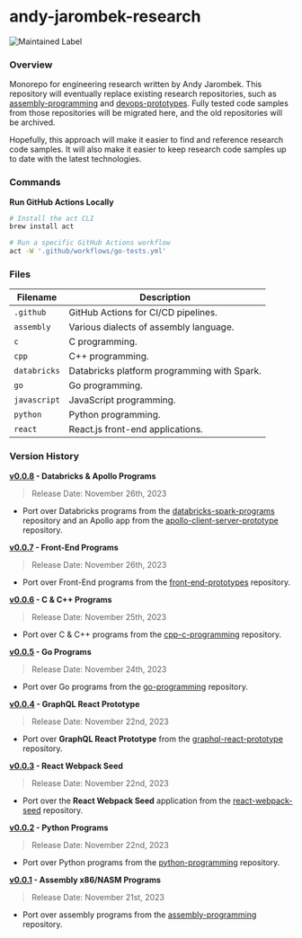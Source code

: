 # andy-jarombek-research

![Maintained Label](https://img.shields.io/badge/Maintained-Yes-brightgreen?style=for-the-badge)

### Overview

Monorepo for engineering research written by Andy Jarombek.  This repository will eventually replace existing 
research repositories, such as [assembly-programming](https://github.com/AJarombek/assembly-programming/) and 
[devops-prototypes](https://github.com/AJarombek/devops-prototypes/).  Fully tested code samples
from those repositories will be migrated here, and the old repositories will be archived.

Hopefully, this approach will make it easier to find and reference research code samples.  It will also make it easier 
to keep research code samples up to date with the latest technologies.

### Commands

**Run GitHub Actions Locally**

```bash
# Install the act CLI
brew install act

# Run a specific GitHub Actions workflow
act -W '.github/workflows/go-tests.yml'
```

### Files

| Filename     | Description                                 |
|--------------|---------------------------------------------|
| `.github`    | GitHub Actions for CI/CD pipelines.         |
| `assembly`   | Various dialects of assembly language.      |
| `c`          | C programming.                              |
| `cpp`        | C++ programming.                            |
| `databricks` | Databricks platform programming with Spark. |
| `go`         | Go programming.                             |
| `javascript` | JavaScript programming.                     |
| `python`     | Python programming.                         |
| `react`      | React.js front-end applications.            |

### Version History

**[v0.0.8](https://github.com/AJarombek/andy-jarombek-research/tree/v0.0.8) - Databricks & Apollo Programs**

> Release Date: November 26th, 2023

* Port over Databricks programs from the [databricks-spark-programs](https://github.com/AJarombek/databricks-spark-programs/) 
repository and an Apollo app from the [apollo-client-server-prototype](https://github.com/AJarombek/apollo-client-server-prototype/) 
repository.

**[v0.0.7](https://github.com/AJarombek/andy-jarombek-research/tree/v0.0.7) - Front-End Programs**

> Release Date: November 26th, 2023

* Port over Front-End programs from the [front-end-prototypes](https://github.com/AJarombek/front-end-prototypes/) 
repository.

**[v0.0.6](https://github.com/AJarombek/andy-jarombek-research/tree/v0.0.6) - C & C++ Programs**

> Release Date: November 25th, 2023

* Port over C & C++ programs from the [cpp-c-programming](https://github.com/AJarombek/cpp-c-programming/) 
repository.

**[v0.0.5](https://github.com/AJarombek/andy-jarombek-research/tree/v0.0.5) - Go Programs**

> Release Date: November 24th, 2023

* Port over Go programs from the [go-programming](https://github.com/AJarombek/go-programming/) 
repository.

**[v0.0.4](https://github.com/AJarombek/andy-jarombek-research/tree/v0.0.4) - GraphQL React Prototype**

> Release Date: November 22nd, 2023

* Port over **GraphQL React Prototype** from the [graphql-react-prototype](https://github.com/AJarombek/graphql-react-prototype/) 
repository.

**[v0.0.3](https://github.com/AJarombek/andy-jarombek-research/tree/v0.0.3) - React Webpack Seed**

> Release Date: November 22nd, 2023

* Port over the **React Webpack Seed** application from the 
[react-webpack-seed](https://github.com/AJarombek/react-webpack-seed/) repository.

**[v0.0.2](https://github.com/AJarombek/andy-jarombek-research/tree/v0.0.2) - Python Programs**

> Release Date: November 22nd, 2023

* Port over Python programs from the [python-programming](https://github.com/AJarombek/python-programming/) 
repository.

**[v0.0.1](https://github.com/AJarombek/andy-jarombek-research/tree/v0.0.1) - Assembly x86/NASM Programs**

> Release Date: November 21st, 2023

* Port over assembly programs from the [assembly-programming](https://github.com/AJarombek/assembly-programming/) 
repository.
